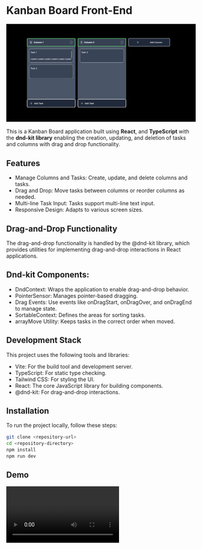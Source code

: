 # Kanban Board Front-End

![demo image](image.png)

This is a Kanban Board application built using **React**, and **TypeScript** with the **dnd-kit library** enabling the creation, updating, and deletion of tasks and columns with drag and drop functionality.

## Features
- Manage Columns and Tasks: Create, update, and delete columns and tasks.
- Drag and Drop: Move tasks between columns or reorder columns as needed.
- Multi-line Task Input: Tasks support multi-line text input.
- Responsive Design: Adapts to various screen sizes.

## Drag-and-Drop Functionality
The drag-and-drop functionality is handled by the @dnd-kit library, which provides utilities for implementing drag-and-drop interactions in React applications.

## Dnd-kit Components:
- DndContext: Wraps the application to enable drag-and-drop behavior.
- PointerSensor: Manages pointer-based dragging.
- Drag Events: Use events like onDragStart, onDragOver, and onDragEnd to manage state.
- SortableContext: Defines the areas for sorting tasks.
- arrayMove Utility: Keeps tasks in the correct order when moved.


## Development Stack
This project uses the following tools and libraries:

- Vite: For the build tool and development server.
- TypeScript: For static type checking.
- Tailwind CSS: For styling the UI.
- React: The core JavaScript library for building components.
- @dnd-kit: For drag-and-drop interactions.


## Installation
To run the project locally, follow these steps:

``` sh
git clone <repository-url>
cd <repository-directory>
npm install
npm run dev
```

## Demo

<video controls src="kanban-demo.mp4" title="Demo"></video>